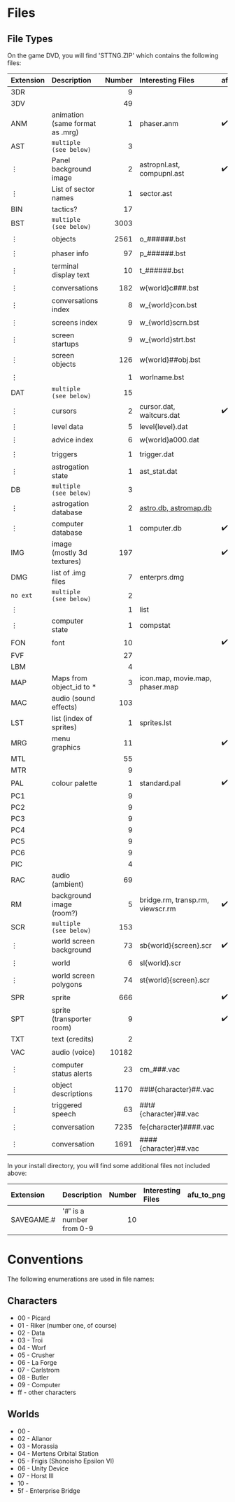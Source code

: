 # Files

## File Types

On the game DVD, you will find 'STTNG.ZIP' which contains the following files:

| Extension | Description               | Number | Interesting Files          | afu_to_png         | afu_to_json        | afu_to_wav         |
| :---      | :---                      | ---:   | :---                       | :---               | :---               | :---               |
| 3DR       |                           |      9 |                            |                    |                    |                    |
| 3DV       |                           |     49 |                            |                    |                    |                    |
| ANM       | animation (same format as .mrg) |      1 | phaser.anm           | :heavy_check_mark: |                    |                    |
| AST       | `multiple (see below)`    |      3 |                            |                    |                    |                    |
| &vellip;  | Panel background image    |      2 | astropnl.ast, compupnl.ast | :heavy_check_mark: |                    |                    |
| &vellip;  | List of sector names      |      1 | sector.ast                 |                    | :heavy_check_mark: |                    |
| BIN       | tactics?                  |     17 |                            |                    |                    |                    |
| BST       | `multiple (see below)`    |   3003 |                            |                    |                    |                    |
| &vellip;  | objects                   |   2561 | o_######.bst               |                    | :heavy_check_mark: |                    |
| &vellip;  | phaser info               |     97 | p_######.bst               |                    | :heavy_check_mark: |                    |
| &vellip;  | terminal display text     |     10 | t_######.bst               |                    | :heavy_check_mark: |                    |
| &vellip;  | conversations             |    182 | w{world}c###.bst           |                    | :heavy_check_mark: |                    |
| &vellip;  | conversations index       |      8 | w_{world}con.bst           |                    | :heavy_check_mark: |                    |
| &vellip;  | screens index             |      9 | w_{world}scrn.bst          |                    | :heavy_check_mark: |                    |
| &vellip;  | screen startups           |      9 | w_{world}strt.bst          |                    | :heavy_check_mark: |                    |
| &vellip;  | screen objects            |    126 | w{world}##obj.bst          |                    | :heavy_check_mark: |                    |
| &vellip;  |                           |      1 | worlname.bst               |                    | :heavy_check_mark: |                    |
| DAT       | `multiple (see below)`    |     15 |                            |                    |                    |                    |
| &vellip;  | cursors                   |      2 | cursor.dat, waitcurs.dat   | :heavy_check_mark: |                    |                    |
| &vellip;  | level data                |      5 | level{level}.dat           |                    |                    |                    |
| &vellip;  | advice index              |      6 | w{world}a000.dat           |                    | :heavy_check_mark: |                    |
| &vellip;  | triggers                  |      1 | trigger.dat                |                    | :heavy_check_mark: |                    |
| &vellip;  | astrogation state         |      1 | ast_stat.dat               |                    | :heavy_check_mark: |                    |
| DB        | `multiple (see below)`    |      3 |                            |                    |                    |                    |
| &vellip;  | astrogation database      |      2 | [astro.db, astromap.db](ASTRO.md) |             | :heavy_check_mark: |                    |
| &vellip;  | computer database         |      1 | computer.db                | :heavy_check_mark: | :heavy_check_mark: |                    |
| IMG       | image (mostly 3d textures)|    197 |                            | :heavy_check_mark: |                    |                    |
| DMG       | list of .img files        |      7 | enterprs.dmg               |                    |                    |                    |
| `no ext`  | `multiple (see below)`    |      2 |                            |                    |                    |                    |
| &vellip;  |                           |      1 | list                       |                    |                    |                    |
| &vellip;  | computer state            |      1 | compstat                   |                    | :heavy_check_mark: |                    |
| FON       | font                      |     10 |                            | :heavy_check_mark: |                    |                    |
| FVF       |                           |     27 |                            |                    |                    |                    |
| LBM       |                           |      4 |                            |                    |                    |                    |
| MAP       | Maps from object_id to *  |      3 | icon.map, movie.map, phaser.map |               | :heavy_check_mark: |                    |
| MAC       | audio (sound effects)     |    103 |                            |                    |                    | :heavy_check_mark: |
| LST       | list (index of sprites)   |      1 | sprites.lst                |                    | :heavy_check_mark: |                    |
| MRG       | menu graphics             |     11 |                            | :heavy_check_mark: |                    |                    |
| MTL       |                           |     55 |                            |                    |                    |                    |
| MTR       |                           |      9 |                            |                    |                    |                    |
| PAL       | colour palette            |      1 | standard.pal               | :heavy_check_mark: |                    |                    |
| PC1       |                           |      9 |                            |                    |                    |                    |
| PC2       |                           |      9 |                            |                    |                    |                    |
| PC3       |                           |      9 |                            |                    |                    |                    |
| PC4       |                           |      9 |                            |                    |                    |                    |
| PC5       |                           |      9 |                            |                    |                    |                    |
| PC6       |                           |      9 |                            |                    |                    |                    |
| PIC       |                           |      4 |                            |                    |                    |                    |
| RAC       | audio (ambient)           |     69 |                            |                    |                    | :heavy_check_mark: |
| RM        | background image (room?)  |      5 | bridge.rm, transp.rm, viewscr.rm | :heavy_check_mark: |              |                    |
| SCR       | `multiple (see below)`    |    153 |                            |                    |                    |                    |
| &vellip;  | world screen background   |     73 | sb{world}{screen}.scr      | :heavy_check_mark: |                    |                    |
| &vellip;  | world                     |      6 | sl{world}.scr              |                    | :heavy_check_mark: |                    |
| &vellip;  | world screen polygons     |     74 | st{world}{screen}.scr      |                    | :heavy_check_mark: |                    |
| SPR       | sprite                    |    666 |                            | :heavy_check_mark: | :heavy_check_mark: |                    |
| SPT       | sprite (transporter room) |      9 |                            | :heavy_check_mark: | :heavy_check_mark: |                    |
| TXT       | text (credits)            |      2 |                            |                    |                    |                    |
| VAC       | audio (voice)             |  10182 |                            |                    |                    | :heavy_check_mark: |
| &vellip;  | computer status alerts    |     23 | cm_###.vac                 |                    |                    | :heavy_check_mark: |
| &vellip;  | object descriptions       |   1170 | ##l#{character}##.vac      |                    |                    | :heavy_check_mark: |
| &vellip;  | triggered speech          |     63 | ##t#{character}##.vac      |                    |                    | :heavy_check_mark: |
| &vellip;  | conversation              |   7235 | fe{character}####.vac      |                    |                    | :heavy_check_mark: |
| &vellip;  | conversation              |   1691 | ####{character}##.vac      |                    |                    | :heavy_check_mark: |

In your install directory, you will find some additional files not included above:

| Extension | Description               | Number | Interesting Files          | afu_to_png         | afu_to_json        | afu_to_wav         |
| :---      | :---                      | ---:   | :---                       | :---               | :---               | :---               |
| SAVEGAME.#| '#' is a number from 0-9  |     10 |                            |                    | In development     |                    |

# Conventions

The following enumerations are used in file names:

## Characters
* 00 - Picard
* 01 - Riker (number one, of course)
* 02 - Data
* 03 - Troi
* 04 - Worf
* 05 - Crusher
* 06 - La Forge
* 07 - Carlstrom
* 08 - Butler
* 09 - Computer
* ff - other characters

## Worlds
* 00 -
* 02 - Allanor
* 03 - Morassia
* 04 - Mertens Orbital Station
* 05 - Frigis (Shonoisho Epsilon VI)
* 06 - Unity Device
* 07 - Horst III
* 10 -
* 5f - Enterprise Bridge
